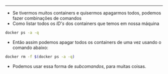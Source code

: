 ___
- Se tivermos muitos containers e quisermos apagarmos todos, podemos fazer combinações de comandos
- Como listar todos os *ID's* dos containers que temos em nossa máquina
```zsh
docker ps -a -q
```
- Então assim podemos apagar todos os containers de uma vez usando o comando abaixo:
```zsh
docker rm -f $(docker ps -a -q)
```
- Podemos usar essa forma de *subcomandos*, para muitas coisas.